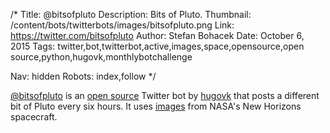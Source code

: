/*
Title: @bitsofpluto
Description: Bits of Pluto.
Thumbnail: /content/bots/twitterbots/images/bitsofpluto.png
Link: https://twitter.com/bitsofpluto
Author: Stefan Bohacek
Date: October 6, 2015
Tags: twitter,bot,twitterbot,active,images,space,opensource,open source,python,hugovk,monthlybotchallenge

Nav: hidden
Robots: index,follow
*/

[@bitsofpluto](https://twitter.com/bitsofpluto) is an [open source](https://github.com/hugovk/bitsofpluto) Twitter bot by [hugovk](https://twitter.com/hugovk) that posts a different bit of Pluto every six hours. It uses [images](https://www.nasa.gov/image-feature/the-rich-color-variations-of-pluto) from NASA's New Horizons spacecraft.
